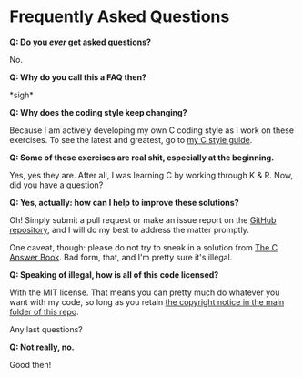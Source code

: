 Frequently Asked Questions
==========================

__Q: Do you *ever* get asked questions?__

No.

__Q: Why do you call this a FAQ then?__

\*sigh\*

__Q: Why does the coding style keep changing?__

Because I am actively developing my own C coding style as I work on these exercises. To see the latest and greatest, go to [my C style guide](https://github.com/DeadDork/style_guides/blob/master/C/C_style-guide.mkd).

__Q: Some of these exercises are real shit, especially at the beginning.__

Yes, yes they are. After all, I was learning C by working through K & R. Now, did you have a question?

__Q: Yes, actually: how can I help to improve these solutions?__

Oh! Simply submit a pull request or make an issue report on the [GitHub repository](https://github.com/DeadDork/learning_c), and I will do my best to address the matter promptly.

One caveat, though: please do not try to sneak in a solution from [The C Answer Book](http://www.amazon.com/The-Answer-Book-Solutions-Programming/dp/0131096532/ref=sr_1_1?ie=UTF8&qid=1369126314&sr=8-1&keywords=c+programming+answer+book). Bad form, that, and I'm pretty sure it's illegal.

__Q: Speaking of illegal, how is all of this code licensed?__

With the MIT license. That means you can pretty much do whatever you want with my code, so long as you retain [the copyright notice in the main folder of this repo](https://github.com/DeadDork/learning_c/blob/master/MIT.license).

Any last questions?

__Q: Not really, no.__

Good then!

